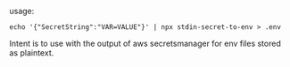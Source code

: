 usage:

```
echo '{"SecretString":"VAR=VALUE"}' | npx stdin-secret-to-env > .env
```

Intent is to use with the output of aws secretsmanager for env files stored as plaintext.